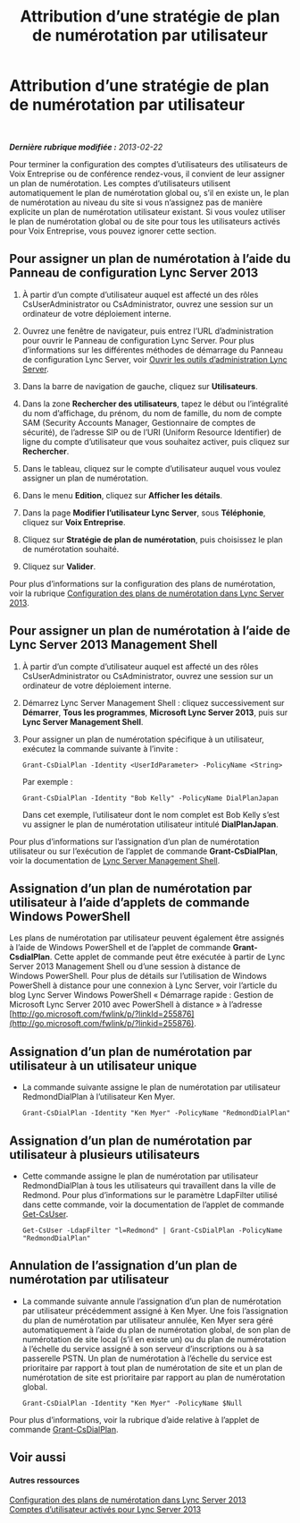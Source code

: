 ﻿---
title: Attribution d’une stratégie de plan de numérotation par utilisateur
TOCTitle: Attribution d’une stratégie de plan de numérotation par utilisateur
ms:assetid: 9fea861f-7770-4cae-9b1f-2a960595bfc9
ms:mtpsurl: https://technet.microsoft.com/fr-fr/library/JJ688156(v=OCS.15)
ms:contentKeyID: 49891466
ms.date: 05/20/2016
mtps_version: v=OCS.15
ms.translationtype: HT
---

# Attribution d’une stratégie de plan de numérotation par utilisateur

 

_**Dernière rubrique modifiée :** 2013-02-22_

Pour terminer la configuration des comptes d’utilisateurs des utilisateurs de Voix Entreprise ou de conférence rendez-vous, il convient de leur assigner un plan de numérotation. Les comptes d’utilisateurs utilisent automatiquement le plan de numérotation global ou, s’il en existe un, le plan de numérotation au niveau du site si vous n’assignez pas de manière explicite un plan de numérotation utilisateur existant. Si vous voulez utiliser le plan de numérotation global ou de site pour tous les utilisateurs activés pour Voix Entreprise, vous pouvez ignorer cette section.

## Pour assigner un plan de numérotation à l’aide du Panneau de configuration Lync Server 2013

1.  À partir d’un compte d’utilisateur auquel est affecté un des rôles CsUserAdministrator ou CsAdministrator, ouvrez une session sur un ordinateur de votre déploiement interne.

2.  Ouvrez une fenêtre de navigateur, puis entrez l’URL d’administration pour ouvrir le Panneau de configuration Lync Server. Pour plus d’informations sur les différentes méthodes de démarrage du Panneau de configuration Lync Server, voir [Ouvrir les outils d’administration Lync Server](lync-server-2013-open-lync-server-administrative-tools.md).

3.  Dans la barre de navigation de gauche, cliquez sur **Utilisateurs**.

4.  Dans la zone **Rechercher des utilisateurs**, tapez le début ou l’intégralité du nom d’affichage, du prénom, du nom de famille, du nom de compte SAM (Security Accounts Manager, Gestionnaire de comptes de sécurité), de l’adresse SIP ou de l’URI (Uniform Resource Identifier) de ligne du compte d’utilisateur que vous souhaitez activer, puis cliquez sur **Rechercher**.

5.  Dans le tableau, cliquez sur le compte d’utilisateur auquel vous voulez assigner un plan de numérotation.

6.  Dans le menu **Edition**, cliquez sur **Afficher les détails**.

7.  Dans la page **Modifier l’utilisateur Lync Server**, sous **Téléphonie**, cliquez sur **Voix Entreprise**.

8.  Cliquez sur **Stratégie de plan de numérotation**, puis choisissez le plan de numérotation souhaité.

9.  Cliquez sur **Valider**.

Pour plus d’informations sur la configuration des plans de numérotation, voir la rubrique [Configuration des plans de numérotation dans Lync Server 2013](lync-server-2013-configuring-dial-plans.md).

## Pour assigner un plan de numérotation à l’aide de Lync Server 2013 Management Shell

1.  À partir d’un compte d’utilisateur auquel est affecté un des rôles CsUserAdministrator ou CsAdministrator, ouvrez une session sur un ordinateur de votre déploiement interne.

2.  Démarrez Lync Server Management Shell : cliquez successivement sur **Démarrer**, **Tous les programmes**, **Microsoft Lync Server 2013**, puis sur **Lync Server Management Shell**.

3.  Pour assigner un plan de numérotation spécifique à un utilisateur, exécutez la commande suivante à l’invite :
    
        Grant-CsDialPlan -Identity <UserIdParameter> -PolicyName <String>
    
    Par exemple :
    
        Grant-CsDialPlan -Identity "Bob Kelly" -PolicyName DialPlanJapan
    
    Dans cet exemple, l’utilisateur dont le nom complet est Bob Kelly s’est vu assigner le plan de numérotation utilisateur intitulé **DialPlanJapan**.

Pour plus d’informations sur l’assignation d’un plan de numérotation utilisateur ou sur l’exécution de l’applet de commande **Grant-CsDialPlan**, voir la documentation de [Lync Server Management Shell](lync-server-2013-lync-server-management-shell.md).

## Assignation d’un plan de numérotation par utilisateur à l’aide d’applets de commande Windows PowerShell

Les plans de numérotation par utilisateur peuvent également être assignés à l’aide de Windows PowerShell et de l’applet de commande **Grant-CsdialPlan**. Cette applet de commande peut être exécutée à partir de Lync Server 2013 Management Shell ou d’une session à distance de Windows PowerShell. Pour plus de détails sur l’utilisation de Windows PowerShell à distance pour une connexion à Lync Server, voir l’article du blog Lync Server Windows PowerShell « Démarrage rapide : Gestion de Microsoft Lync Server 2010 avec PowerShell à distance » à l’adresse [http://go.microsoft.com/fwlink/p/?linkId=255876](http://go.microsoft.com/fwlink/p/?linkid=255876).

## Assignation d’un plan de numérotation par utilisateur à un utilisateur unique

  - La commande suivante assigne le plan de numérotation par utilisateur RedmondDialPlan à l’utilisateur Ken Myer.
    
        Grant-CsDialPlan -Identity "Ken Myer" -PolicyName "RedmondDialPlan"

## Assignation d’un plan de numérotation par utilisateur à plusieurs utilisateurs

  - Cette commande assigne le plan de numérotation par utilisateur RedmondDialPlan à tous les utilisateurs qui travaillent dans la ville de Redmond. Pour plus d’informations sur le paramètre LdapFilter utilisé dans cette commande, voir la documentation de l’applet de commande [Get-CsUser](get-csuser.md).
    
        Get-CsUser -LdapFilter "l=Redmond" | Grant-CsDialPlan -PolicyName "RedmondDialPlan"

## Annulation de l’assignation d’un plan de numérotation par utilisateur

  - La commande suivante annule l’assignation d’un plan de numérotation par utilisateur précédemment assigné à Ken Myer. Une fois l’assignation du plan de numérotation par utilisateur annulée, Ken Myer sera géré automatiquement à l’aide du plan de numérotation global, de son plan de numérotation de site local (s’il en existe un) ou du plan de numérotation à l’échelle du service assigné à son serveur d’inscriptions ou à sa passerelle PSTN. Un plan de numérotation à l’échelle du service est prioritaire par rapport à tout plan de numérotation de site et un plan de numérotation de site est prioritaire par rapport au plan de numérotation global.
    
        Grant-CsDialPlan -Identity "Ken Myer" -PolicyName $Null

Pour plus d’informations, voir la rubrique d’aide relative à l’applet de commande [Grant-CsDialPlan](grant-csdialplan.md).

## Voir aussi

#### Autres ressources

[Configuration des plans de numérotation dans Lync Server 2013](lync-server-2013-configuring-dial-plans.md)  
[Comptes d’utilisateur activés pour Lync Server 2013](lync-server-2013-user-accounts-enabled-for-lync-server.md)

